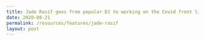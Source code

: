 ```yaml
---
title: Jade Rasif goes from popular DJ to working on the Covid front line
date: 2020-08-21
permalink: /resources/features/jade-rasif
layout: post
---
```

